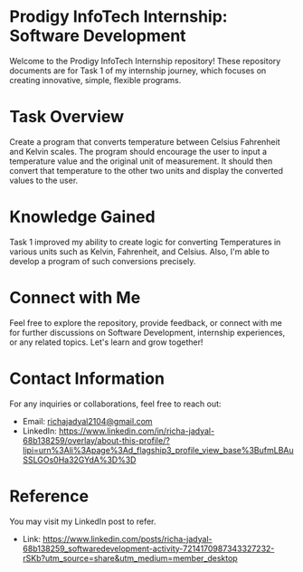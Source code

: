 # Prodigy InfoTech Internship: Software Development
Welcome to the Prodigy InfoTech Internship repository! These repository documents are for Task 1 of my internship journey, which focuses on creating innovative, simple, flexible programs.
# Task Overview
Create a program that converts temperature between Celsius Fahrenheit and Kelvin scales. The program should encourage the user to input a temperature value and the original unit of measurement. It should then convert that temperature to the other two units and display the converted values to the user. 
# Knowledge Gained
Task 1 improved my ability to create logic for converting Temperatures in various units such as Kelvin, Fahrenheit, and Celsius. Also, I'm able to develop a program of such conversions precisely.  
# Connect with Me
Feel free to explore the repository, provide feedback, or connect with me for further discussions on Software Development, internship experiences, or any related topics. Let's learn and grow together!
# Contact Information
For any inquiries or collaborations, feel free to reach out:
* Email: richajadyal2104@gmail.com
*  LinkedIn: https://www.linkedin.com/in/richa-jadyal-68b138259/overlay/about-this-profile/?lipi=urn%3Ali%3Apage%3Ad_flagship3_profile_view_base%3BufmLBAuSSLGOs0Ha32GYdA%3D%3D
# Reference 
You may visit my LinkedIn post to refer.
* Link: https://www.linkedin.com/posts/richa-jadyal-68b138259_softwaredevelopment-activity-7214170987343327232-rSKb?utm_source=share&utm_medium=member_desktop

